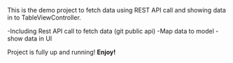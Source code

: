 
This is the demo project to fetch data using REST API call and showing data in to TableViewController.

-Including Rest API call to fetch data (git public api)
-Map data to model
-show data in UI

Project is fully up and running! **Enjoy!**